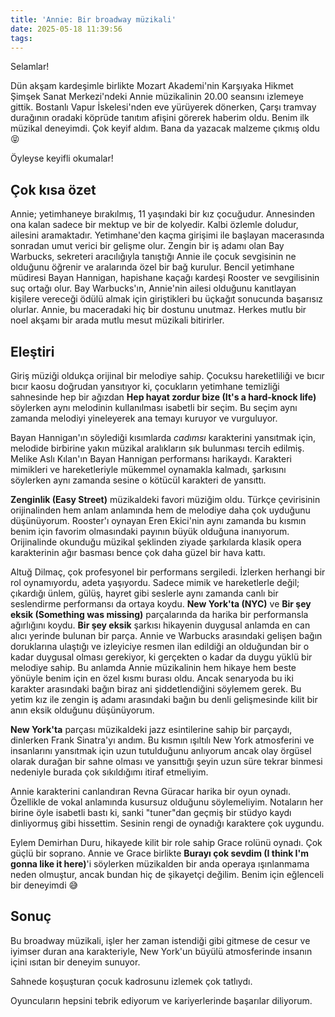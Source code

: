```yaml
---
title: 'Annie: Bir broadway müzikali'
date: 2025-05-18 11:39:56
tags:
---
```


Selamlar!

Dün akşam kardeşimle birlikte Mozart Akademi'nin Karşıyaka Hikmet Şimşek Sanat Merkezi'ndeki Annie müzikalinin 20.00 seansını izlemeye gittik. Bostanlı Vapur İskelesi'nden eve yürüyerek dönerken, Çarşı tramvay durağının oradaki köprüde tanıtım afişini görerek haberim oldu. Benim ilk müzikal deneyimdi. Çok keyif aldım. Bana da yazacak malzeme çıkmış oldu 😝

Öyleyse keyifli okumalar!

## Çok kısa özet

Annie; yetimhaneye bırakılmış, 11 yaşındaki bir kız çocuğudur. Annesinden ona kalan sadece bir mektup ve bir de kolyedir. Kalbi özlemle doludur, ailesini aramaktadır. Yetimhane'den kaçma girişimi ile başlayan macerasında sonradan umut verici bir gelişme olur. Zengin bir iş adamı olan Bay Warbucks, sekreteri aracılığıyla tanıştığı Annie ile çocuk sevgisinin ne olduğunu öğrenir ve aralarında özel bir bağ kurulur. Bencil yetimhane müdiresi Bayan Hannigan, hapishane kaçağı kardeşi Rooster ve sevgilisinin suç ortağı olur. Bay Warbucks'ın, Annie'nin ailesi olduğunu kanıtlayan kişilere vereceği ödülü almak için giriştikleri bu üçkağıt sonucunda başarısız olurlar. Annie, bu maceradaki hiç bir dostunu unutmaz. Herkes mutlu bir noel akşamı bir arada mutlu mesut müzikali bitirirler.

## Eleştiri

Giriş müziği oldukça orijinal bir melodiye sahip. Çocuksu hareketliliği ve bıcır bıcır kaosu doğrudan yansıtıyor ki, çocukların yetimhane temizliği sahnesinde hep bir ağızdan **Hep hayat zordur bize (It's a hard-knock life)** söylerken aynı melodinin kullanılması isabetli bir seçim. Bu seçim aynı zamanda melodiyi yineleyerek ana temayı kuruyor ve vurguluyor.

Bayan Hannigan'ın söylediği kısımlarda _cadımsı_ karakterini yansıtmak için, melodide birbirine yakın müzikal aralıkların sık bulunması tercih edilmiş. Melike Aslı Kılan'ın Bayan Hannigan performansı harikaydı. Karakteri mimikleri ve hareketleriyle mükemmel oynamakla kalmadı, şarkısını söylerken aynı zamanda sesine o kötücül karakteri de yansıttı.

**Zenginlik (Easy Street)** müzikaldeki favori müziğim oldu. Türkçe çevirisinin orijinalinden hem anlam anlamında hem de melodiye daha çok uyduğunu düşünüyorum. Rooster'ı oynayan Eren Ekici'nin aynı zamanda bu kısmın benim için favorim olmasındaki payının büyük olduğuna inanıyorum. Orijinalinde okunduğu müzikal şeklinden ziyade şarkılarda klasik opera karakterinin ağır basması bence çok daha güzel bir hava kattı.

Altuğ Dilmaç, çok profesyonel bir performans sergiledi. İzlerken herhangi bir rol oynamıyordu, adeta yaşıyordu. Sadece mimik ve hareketlerle değil; çıkardığı ünlem, gülüş, hayret gibi seslerle aynı zamanda canlı bir seslendirme performansı da ortaya koydu. **New York'ta (NYC)** ve **Bir şey eksik (Something was missing)** parçalarında da harika bir performansla ağırlığını koydu. **Bir şey eksik** şarkısı hikayenin duygusal anlamda en can alıcı yerinde bulunan bir parça. Annie ve Warbucks arasındaki gelişen bağın doruklarına ulaştığı ve izleyiciye resmen ilan edildiği an olduğundan bir o kadar duygusal olması gerekiyor, ki gerçekten o kadar da duygu yüklü bir melodiye sahip. Bu anlamda Annie müzikalinin hem hikaye hem beste yönüyle benim için en özel kısmı burası oldu. Ancak senaryoda bu iki karakter arasındaki bağın biraz ani şiddetlendiğini söylemem gerek. Bu yetim kız ile zengin iş adamı arasındaki bağın bu denli gelişmesinde kilit bir anın eksik olduğunu düşünüyorum.

**New York'ta** parçası müzikaldeki jazz esintilerine sahip bir parçaydı, dinlerken Frank Sinatra'yı andım. Bu kısmın ışıltılı New York atmosferini ve insanlarını yansıtmak için uzun tutulduğunu anlıyorum ancak olay örgüsel olarak durağan bir sahne olması ve yansıttığı şeyin uzun süre tekrar binmesi nedeniyle burada çok sıkıldığımı itiraf etmeliyim.

Annie karakterini canlandıran Revna Güracar harika bir oyun oynadı. Özellikle de vokal anlamında kusursuz olduğunu söylemeliyim. Notaların her birine öyle isabetli bastı ki, sanki "tuner"dan geçmiş bir stüdyo kaydı dinliyormuş gibi hissettim. Sesinin rengi de oynadığı karaktere çok uygundu.

Eylem Demirhan Duru, hikayede kilit bir role sahip Grace rolünü oynadı. Çok güçlü bir soprano. Annie ve Grace birlikte **Burayı çok sevdim (I think I'm gonna like it here)**'i söylerken müzikalden bir anda operaya ışınlanmama neden olmuştur, ancak bundan hiç de şikayetçi değilim. Benim için eğlenceli bir deneyimdi 😅

## Sonuç

Bu broadway müzikali, işler her zaman istendiği gibi gitmese de cesur ve iyimser duran ana karakteriyle, New York'un büyülü atmosferinde insanın içini ısıtan bir deneyim sunuyor. 

Sahnede koşuşturan çocuk kadrosunu izlemek çok tatlıydı. 

Oyuncuların hepsini tebrik ediyorum ve kariyerlerinde başarılar diliyorum. 